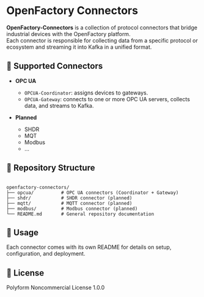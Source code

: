 # OpenFactory Connectors

**OpenFactory-Connectors** is a collection of protocol connectors that bridge industrial devices with the OpenFactory platform.  
Each connector is responsible for collecting data from a specific protocol or ecosystem and streaming it into Kafka in a unified format.

## 🔌 Supported Connectors

- **OPC UA**  
  - `OPCUA-Coordinator`: assigns devices to gateways.  
  - `OPCUA-Gateway`: connects to one or more OPC UA servers, collects data, and streams to Kafka.

- **Planned**
    - SHDR
    - MQT
    - Modbus
    - ...

## 📂 Repository Structure

```

openfactory-connectors/
├── opcua/          # OPC UA connectors (Coordinator + Gateway)
├── shdr/           # SHDR connector (planned)
├── mqtt/           # MQTT connector (planned)
├── modbus/         # Modbus connector (planned)
└── README.md       # General repository documentation

```

## 🚀 Usage

Each connector comes with its own README for details on setup, configuration, and deployment.  

## 📜 License

Polyform Noncommercial License 1.0.0

